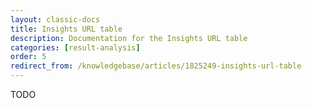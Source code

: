 ```yaml
---
layout: classic-docs
title: Insights URL table
description: Documentation for the Insights URL table
categories: [result-analysis]
order: 5
redirect_from: /knowledgebase/articles/1825249-insights-url-table
---
```


TODO
